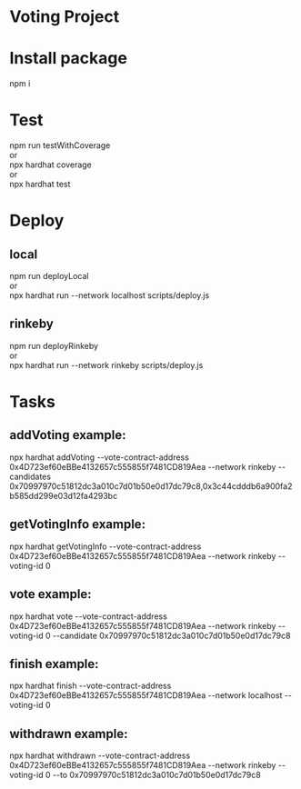 # Voting Project

# Install package

npm i

# Test

npm run testWithCoverage<br />
or<br />
npx hardhat coverage<br />
or<br />
npx hardhat test<br />

# Deploy

## local

npm run deployLocal<br />
or<br />
npx hardhat run --network localhost scripts/deploy.js

## rinkeby

npm run deployRinkeby<br />
or<br />
npx hardhat run --network rinkeby scripts/deploy.js<br />


# Tasks 

## addVoting example: 

npx hardhat addVoting --vote-contract-address 0x4D723ef60eBBe4132657c555855f7481CD819Aea --network rinkeby --candidates 0x70997970c51812dc3a010c7d01b50e0d17dc79c8,0x3c44cdddb6a900fa2b585dd299e03d12fa4293bc

## getVotingInfo example: 

npx hardhat getVotingInfo --vote-contract-address 0x4D723ef60eBBe4132657c555855f7481CD819Aea --network rinkeby --voting-id 0

## vote example: 

npx hardhat vote --vote-contract-address 0x4D723ef60eBBe4132657c555855f7481CD819Aea --network rinkeby --voting-id 0 --candidate 0x70997970c51812dc3a010c7d01b50e0d17dc79c8

## finish example: 

npx hardhat finish --vote-contract-address 0x4D723ef60eBBe4132657c555855f7481CD819Aea --network localhost --voting-id 0

## withdrawn example: 

npx hardhat withdrawn --vote-contract-address 0x4D723ef60eBBe4132657c555855f7481CD819Aea --network rinkeby --voting-id 0 --to 0x70997970c51812dc3a010c7d01b50e0d17dc79c8
